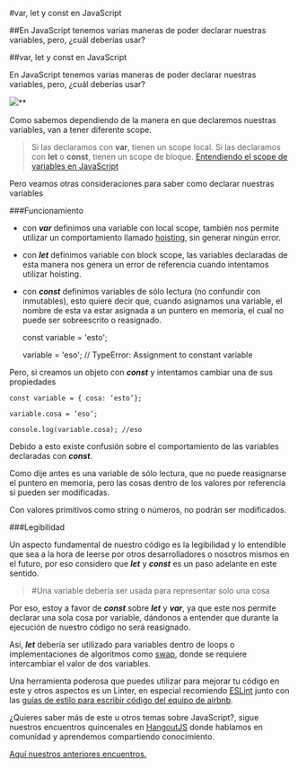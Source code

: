 
#var, let y const en JavaScript

##En JavaScript tenemos varias maneras de poder declarar nuestras variables, pero, ¿cuál deberías usar?

##var, let y const en JavaScript

En JavaScript tenemos varias maneras de poder declarar nuestras variables, pero, ¿cuál deberías usar?

![](https://medium2.global.ssl.fastly.net/max/2048/1*_iEpUDh2frt7Z3femLEeow.png)**

Como sabemos dependiendo de la manera en que declaremos nuestras variables, van a tener diferente scope.
> Si las declaramos con **var**, tienen un scope local.
> Si las declaramos con **let** o **const**, tienen un scope de bloque.
> [Entendiendo el scope de variables en JavaScript](https://medium.com/@yeion7/entendiendo-scopes-de-variables-en-javascript-661ea382c8bc)

Pero veamos otras consideraciones para saber como declarar nuestras variables

###Funcionamiento

* con ***var*** definimos una variable con local scope, también nos permite utilizar un comportamiento llamado [hoisting](https://developer.mozilla.org/en-US/docs/Glossary/Hoisting), sin generar ningún error.

* con ***let*** definimos variable con block scope, las variables declaradas de esta manera nos genera un error de referencia cuando intentamos utilizar hoisting.

* con ***const*** definimos variables de sólo lectura (no confundir con inmutables), esto quiere decir que, cuando asignamos una variable, el nombre de esta va estar asignada a un puntero en memoria, el cual no puede ser sobreescrito o reasignado.

    const variable = 'esto';

    variable = 'eso'; // TypeError: Assignment to constant variable

Pero, si creamos un objeto con ***const*** y intentamos cambiar una de sus propiedades

    const variable = { cosa: ‘esto’};

    variable.cosa = ‘eso’;

    console.log(variable.cosa); //eso

Debido a esto existe confusión sobre el comportamiento de las variables declaradas con ***const***.

Como dije antes es una variable de sólo lectura, que no puede reasignarse el puntero en memoria, pero las cosas dentro de los valores por referencia si pueden ser modificadas.

Con valores primitivos como string o números, no podrán ser modificados.

###Legibilidad

Un aspecto fundamental de nuestro código es la legibilidad y lo entendible que sea a la hora de leerse por otros desarrolladores o nosotros mismos en el futuro, por eso considero que ***let*** y ***const*** es un paso adelante en este sentido.
> #Una variable debería ser usada para representar solo una cosa

Por eso, estoy a favor de ***const*** sobre ***let*** y ***var***, ya que este nos permite declarar una sola cosa por variable, dándonos a entender que durante la ejecución de nuestro código no será reasignado.

Así, ***let*** debería ser utilizado para variables dentro de loops o implementaciones de algoritmos como [swap](https://en.wikipedia.org/wiki/Swap_(computer_science)), donde se requiere intercambiar el valor de dos variables.

Una herramienta poderosa que puedes utilizar para mejorar tu código en este y otros aspectos es un Linter, en especial recomiendo [ESLint](http://eslint.org/) junto con las [guías de estilo para escribir código del equipo de airbnb](https://www.npmjs.com/package/eslint-config-airbnb).

¿Quieres saber más de este u otros temas sobre JavaScript?, sigue nuestros encuentros quincenales en [HangoutJS](https://twitter.com/HangoutJs) donde hablamos en comunidad y aprendemos compartiendo conocimiento.

[Aquí nuestros anteriores encuentros.](https://www.youtube.com/playlist?list=PLH3EFUtS4FBzUYU6BSouy0kiX3cnzyTKc)
